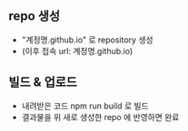 ## repo 생성

- "계정명.github.io" 로 repository 생성
- (이후 접속 url: 계정명.github.io)

## 빌드 & 업로드

- 내려받은 코드 npm run build 로 빌드
- 결과물을 위 새로 생성한 repo 에 반영하면 완료
